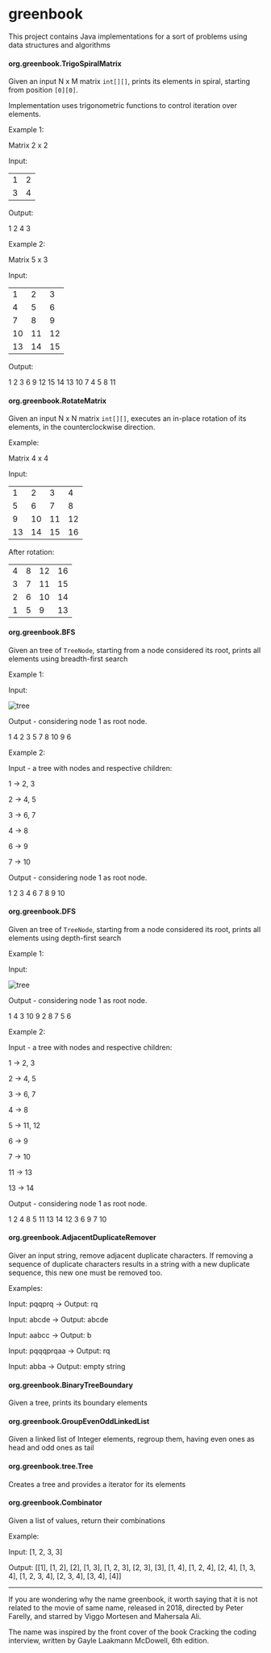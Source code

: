 # greenbook

This project contains Java implementations for a sort of problems using data structures and algorithms

#### org.greenbook.TrigoSpiralMatrix

Given an input N x M matrix `int[][]`, prints its elements in spiral, starting from position `[0][0]`.

Implementation uses trigonometric functions to control iteration over elements. 

Example 1:

Matrix 2 x 2

Input:

|   |   |
|---|---|
| 1 | 2 | 
| 3 | 4 | 

Output: 

1 2 4 3

Example 2:

Matrix 5 x 3

Input:

|    |    |    |
|----|----|----|
|  1 |  2 |  3 |
|  4 |  5 |  6 |
|  7 |  8 |  9 |
| 10 | 11 | 12 |
| 13 | 14 | 15 |

Output: 

1 2 3 6 9 12 15 14 13 10 7 4 5 8 11

#### org.greenbook.RotateMatrix

Given an input N x N matrix `int[][]`, executes an in-place rotation of its elements, in the counterclockwise direction.

Example:

Matrix 4 x 4

Input:

|    |    |    |    |
|----|----|----|----|
|  1 |  2 |  3 |  4 |
|  5 |  6 |  7 |  8 |
|  9 | 10 | 11 | 12 |
| 13 | 14 | 15 | 16 |

After rotation:

|    |    |    |    |
|----|----|----|----|
|  4 |  8 | 12 | 16 |
|  3 |  7 | 11 | 15 |
|  2 |  6 | 10 | 14 |
|  1 |  5 |  9 | 13 |

#### org.greenbook.BFS

Given an tree of `TreeNode`, starting from a node considered its root, prints all elements using breadth-first search

Example 1:

Input:

![tree](img/tree1.png)

Output - considering node 1 as root node.

1 4 2 3 5 7 8 10 9 6

Example 2:

Input - a tree with nodes and respective children:

1 -> 2, 3

2 -> 4, 5

3 -> 6, 7

4 -> 8

6 -> 9

7 -> 10

Output - considering node 1 as root node.

1 2 3 4 6 7 8 9 10

#### org.greenbook.DFS

Given an tree of `TreeNode`, starting from a node considered its root, prints all elements using depth-first search

Example 1:

Input:

![tree](img/tree1.png)

Output - considering node 1 as root node.

1 4 3 10 9 2 8 7 5 6

Example 2:

Input - a tree with nodes and respective children:

1 -> 2, 3

2 -> 4, 5

3 -> 6, 7

4 -> 8

5 -> 11, 12

6 -> 9

7 -> 10

11 -> 13

13 -> 14

Output - considering node 1 as root node.

1 2 4 8 5 11 13 14 12 3 6 9 7 10

#### org.greenbook.AdjacentDuplicateRemover

Giver an input string, remove adjacent duplicate characters. If removing a sequence of duplicate characters results in a string with a new duplicate sequence, this new one must be removed too.

Examples:

Input: pqqprq -> Output: rq

Input: abcde -> Output: abcde

Input: aabcc -> Output: b

Input: pqqqprqaa -> Output: rq

Input: abba -> Output: empty string

#### org.greenbook.BinaryTreeBoundary

Given a tree, prints its boundary elements

#### org.greenbook.GroupEvenOddLinkedList

Given a linked list of Integer elements, regroup them, having even ones as head and odd ones as tail

#### org.greenbook.tree.Tree

Creates a tree and provides a iterator for its elements 

#### org.greenbook.Combinator

Given a list of values, return their combinations

Example:

Input: [1, 2, 3, 3]

Output: [[1], [1, 2], [2], [1, 3], [1, 2, 3], [2, 3], [3], [1, 4], [1, 2, 4], [2, 4], [1, 3, 4], [1, 2, 3, 4], [2, 3, 4], [3, 4], [4]]

---

If you are wondering why the name greenbook, it worth saying that it is not related to the movie of same name, released in 2018, directed by Peter Farelly, and starred by Viggo Mortesen and Mahersala Ali.

The name was inspired by the front cover of the book Cracking the coding interview, written by Gayle Laakmann McDowell, 6th edition.